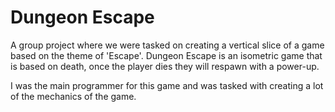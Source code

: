 # Dungeon Escape
A group project where we were tasked on creating a vertical slice of a game based on the theme of 'Escape'. Dungeon Escape is an isometric game that is based on death, once the player dies they will respawn with a power-up. 

I was the main programmer for this game and was tasked with creating a lot of the mechanics of the game.
